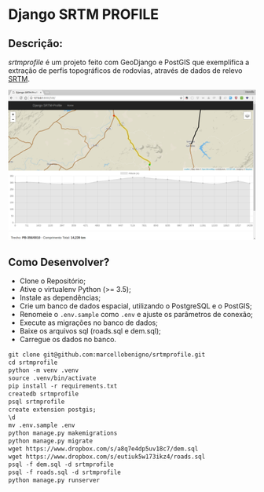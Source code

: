 # Django SRTM PROFILE


## Descrição:

*srtmprofile* é um projeto feito com GeoDjango e PostGIS que exemplifica a extração
de perfis topográficos de rodovias, através de dados de relevo [SRTM][1].

![alt perfil topográfico](img/example.png)


## Como Desenvolver?

* Clone o Repositório;
* Ative o virtualenv Python (>= 3.5);
* Instale as dependências;
* Crie um banco de dados espacial, utilizando o PostgreSQL e o PostGIS;
* Renomeie o `.env.sample` como `.env` e ajuste os parâmetros de conexão;
* Execute as migrações no banco de dados;
* Baixe os arquivos sql (roads.sql e dem.sql);
* Carregue os dados no banco.

```
git clone git@github.com:marcellobenigno/srtmprofile.git
cd srtmprofile
python -m venv .venv
source .venv/bin/activate
pip install -r requirements.txt
createdb srtmprofile
psql srtmprofile
create extension postgis;
\d
mv .env.sample .env
python manage.py makemigrations
python manage.py migrate
wget https://www.dropbox.com/s/a8q7e4dp5uv18c7/dem.sql
wget https://www.dropbox.com/s/eutiuk5w173ikz4/roads.sql
psql -f dem.sql -d srtmprofile
psql -f roads.sql -d srtmprofile
python manage.py runserver

```

[1]:https://www2.jpl.nasa.gov/srtm/
